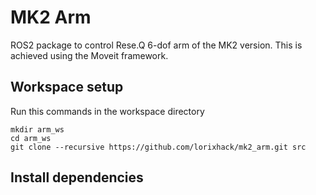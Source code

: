 # MK2 Arm 

ROS2 package to control Rese.Q 6-dof arm of the MK2 version. This is achieved using the Moveit framework.

## Workspace setup

Run this commands in the workspace directory
```
mkdir arm_ws
cd arm_ws
git clone --recursive https://github.com/lorixhack/mk2_arm.git src
```

## Install dependencies


